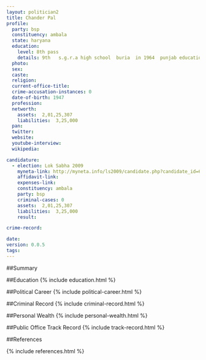 ```yaml
---
layout: politician2
title: Chander Pal
profile: 
  party: bsp
  constituency: ambala
  state: haryana
  education: 
    level: 8th pass
    details: 9th   s.g.r.a high school  buria  in 1964  punjab education .
  photo: 
  sex: 
  caste: 
  religion: 
  current-office-title: 
  crime-accusation-instances: 0
  date-of-birth: 1947
  profession: 
  networth: 
    assets:  2,01,25,307
    liabilities:  3,25,000
  pan: 
  twitter: 
  website: 
  youtube-interview: 
  wikipedia: 

candidature: 
  - election: Lok Sabha 2009
    myneta-link: http://myneta.info/ls2009/candidate.php?candidate_id=6494
    affidavit-link: 
    expenses-link: 
    constituency: ambala 
    party: bsp
    criminal-cases: 0
    assets:  2,01,25,307
    liabilities:  3,25,000
    result:  

crime-record: 

date: 
version: 0.0.5
tags: 
---
```

##Summary


##Education
{% include education.html %}


##Political Career
{% include political-career.html %}


##Criminal Record
{% include criminal-record.html %}


##Personal Wealth
{% include personal-wealth.html %}


##Public Office Track Record
{% include track-record.html %}


##References


{% include references.html %}